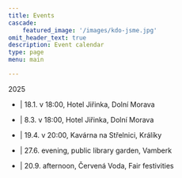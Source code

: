 ```yaml
---
title: Events
cascade:
    featured_image: '/images/kdo-jsme.jpg'
omit_header_text: true
description: Event calendar
type: page
menu: main

---
```


2025

- | 18.1. v 18:00, Hotel Jiřinka, Dolní Morava

- | 8.3.  v 18:00, Hotel Jiřinka, Dolní Morava

- | 19.4. v 20:00, Kavárna na Střelnici, Králíky

- | 27.6. evening, public library garden, Vamberk

- | 20.9. afternoon, Červená Voda, Fair festivities
